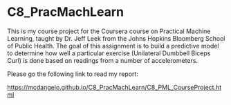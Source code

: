 # C8_PracMachLearn
This is my course project for the Coursera course on Practical Machine Learning, taught by Dr. Jeff Leek from the Johns Hopkins Bloomberg School of Public Health. The goal of this assignment is to build a predictive model to determine how well a particular exercise (Unilateral Dumbbell Biceps Curl) is done based on readings from a number of accelerometers.

Please go the following link to read my report:

https://mcdangelo.github.io/C8_PracMachLearn/C8_PML_CourseProject.html
